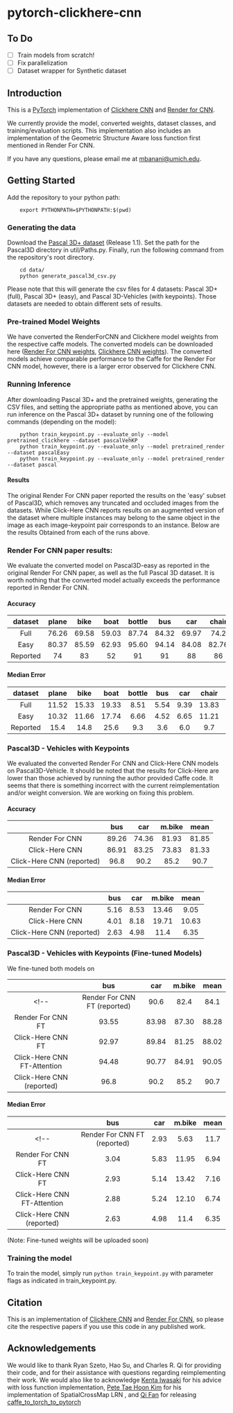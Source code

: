 # pytorch-clickhere-cnn


## To Do

<!-- - [x] Convert all links to relative paths!
- [x] Include corrected links to weights! (check!)
- [x] Get RenderForCNN and ClickHere Running (without regards to accuracy)
- [x] Fix Loss Function to match what was in the r4cnn paper (ignore what their code actually did for now -- avoid normalization)
- [x] Test training code with updated loss function -->
<!-- - [ ] Get RenderForCNN weights in .npy (and remove lua version from all code) -- cleanup -->
<!-- - [x] Test suspected modification to map generation (flipping X axis) -> did not work! -->
<!-- - [ ] Update README to reflect current content -->
<!-- - [ ] Normalize Class Naming methodology (Capital vs normal .. ) -->
<!-- - [ ] Try to resolve dependence on util .. be more systematic about my imports! -->
<!-- - [x] Test model save and resume -->
<!-- - [x] Test Tensorflow logging -->
- [ ] Train models from scratch!
- [ ] Fix parallelization
- [ ] Dataset wrapper for Synthetic dataset

## Introduction

This is a [PyTorch](http://pytorch.org) implementation of [Clickhere CNN](https://github.com/rszeto/click-here-cnn)
and [Render for CNN](https://github.com/shapenet/RenderForCNN).

We currently provide the model, converted weights, dataset classes, and training/evaluation scripts.
This implementation also includes an implementation of the Geometric Structure Aware loss function first mentioned in Render For CNN.


If you have any questions, please email me at mbanani@umich.edu.


## Getting Started

Add the repository to your python path:

        export PYTHONPATH=$PYTHONPATH:$(pwd)


### Generating the data
Download the [Pascal 3D+ dataset](http://cvgl.stanford.edu/projects/pascal3d.html) (Release 1.1).
Set the path for the Pascal3D directory in util/Paths.py. Finally, run the following command from the repository's root directory.

        cd data/
        python generate_pascal3d_csv.py

Please note that this will generate the csv files for 4 datasets: Pascal 3D+ (full), Pascal 3D+ (easy), and Pascal 3D-Vehicles (with keypoints). Those datasets are needed to obtain different sets of results.

### Pre-trained Model Weights

We have converted the RenderForCNN and Clickhere model weights from the respective caffe models.
The converted models can be downloaded here
([Render For CNN weights](http://www-personal.umich.edu/~mbanani/clickhere_weights/render4cnn.pth),
[Clickhere CNN weights](http://www-personal.umich.edu/~mbanani/clickhere_weights/ch_cnn.npy)).
The converted models achieve comparable performance to the Caffe for the Render For CNN model,
however, there is a larger error observed for Clickhere CNN.
<!-- We are currently training the models using PyTorch and will upload the new models soon. -->

### Running Inference

After downloading Pascal 3D+ and the pretrained weights, generating the CSV files, and setting the appropriate paths as mentioned above,
you can run inference on the Pascal 3D+ dataset by running one of the following commands (depending on the model):

        python train_keypoint.py --evaluate_only --model pretrained_clickhere --dataset pascalVehKP  
        python train_keypoint.py --evaluate_only --model pretrained_render    --dataset pascalEasy
        python train_keypoint.py --evaluate_only --model pretrained_render    --dataset pascal


#### Results

The original Render For CNN paper reported the results on the 'easy' subset of Pascal3D, which removes any truncated and occluded images from the datasets. While Click-Here CNN reports results on an augmented version of the dataset where multiple instances may belong to the same object in the image as each image-keypoint pair corresponds to an instance. Below are the results Obtained from each of the runs above.

### Render For CNN paper results:

We evaluate the converted model on Pascal3D-easy as reported in the original Render For CNN paper,
as well as the full Pascal 3D dataset.
It is worth nothing that the converted model actually exceeds the performance reported in Render For CNN.

#### Accuracy
|dataset    | plane | bike  | boat  | bottle| bus   | car   | chair |d.table| mbike | sofa  | train | tv    | mean  |
|:---------:|:-----:|:-----:|:-----:|:-----:|:-----:|:-----:|:-----:|:-----:|:-----:|:-----:|:-----:|:-----:|:-----:|
| Full      | 76.26 | 69.58 | 59.03 | 87.74 | 84.32 | 69.97 | 74.2  | 66.79 | 77.29 | 82.37 | 75.48 | 81.93 | 75.41 |
| Easy      | 80.37 | 85.59 | 62.93 | 95.60 | 94.14 | 84.08 | 82.76 | 80.95 | 85.30 | 84.61 | 84.08 | 93.26 | 84.47 |
| Reported  | 74    | 83    | 52    | 91    | 91    | 88    | 86    | 73    | 78    | 90    | 86    | 92    | 82    |

#### Median Error
|dataset    | plane | bike  | boat  | bottle| bus   | car   | chair |d.table| mbike | sofa  | train | tv    | mean  |
|:---------:|:-----:|:-----:|:-----:|:-----:|:-----:|:-----:|:-----:|:-----:|:-----:|:-----:|:-----:|:-----:|:-----:|
|Full       | 11.52 | 15.33 | 19.33 | 8.51  | 5.54  | 9.39  | 13.83 | 12.87 | 14.90 | 13.03 | 8.96  | 13.72 | 12.24 |
|Easy       | 10.32 | 11.66 | 17.74 | 6.66  | 4.52  | 6.65  | 11.21 | 9.75  | 13.11 | 9.76  | 5.52  | 11.93 | 9.90  |
|Reported   | 15.4  | 14.8  | 25.6  | 9.3   | 3.6   | 6.0   | 9.7   | 10.8  | 16.7  | 9.5   | 6.1   | 12.6  | 11.7  |



### Pascal3D - Vehicles with Keypoints

We evaluated the converted Render For CNN and Click-Here CNN models on Pascal3D-Vehicle.
It should be noted that the results for Click-Here are lower than those achieved by running the author provided Caffe code.
It seems that there is something incorrect with the current reimplementation and/or weight conversion.
We are working on fixing this problem.

#### Accuracy
|                           |  bus  | car   | m.bike | mean  |
|:-------------------------:|:-----:|:-----:|:------:|:-----:|
| Render For CNN            | 89.26 | 74.36 | 81.93  | 81.85 |
| Click-Here CNN            | 86.91 | 83.25 | 73.83  | 81.33 |
| Click-Here CNN (reported) | 96.8  | 90.2  | 85.2   | 90.7  |

#### Median Error
|                           |  bus  | car   | m.bike | mean  |
|:-------------------------:|:-----:|:-----:|:------:|:-----:|
| Render For CNN            | 5.16  | 8.53  | 13.46  | 9.05  |
| Click-Here CNN            | 4.01  | 8.18  | 19.71  | 10.63 |
| Click-Here CNN (reported) | 2.63  | 4.98  | 11.4   | 6.35  |


### Pascal3D - Vehicles with Keypoints (Fine-tuned Models)

We fine-tuned both models on


|                               |  bus  | car   | m.bike | mean  |
|:-----------------------------:|:-----:|:-----:|:------:|:-----:|
<!-- | Render For CNN FT (reported)  | 90.6  | 82.4  | 84.1   | 85.7  | -->
| Render For CNN FT             | 93.55 | 83.98 | 87.30  | 88.28 |
| Click-Here CNN FT             | 92.97 | 89.84 | 81.25  | 88.02 |
| Click-Here CNN FT-Attention   | 94.48 | 90.77 | 84.91  | 90.05 |
| Click-Here CNN (reported)     | 96.8  | 90.2  | 85.2   | 90.7  |


#### Median Error

|                               |  bus  | car   | m.bike | mean  |
|:-----------------------------:|:-----:|:-----:|:------:|:-----:|
<!-- | Render For CNN FT (reported)  | 2.93  | 5.63  | 11.7   | 6.74  | -->
| Render For CNN FT             | 3.04  | 5.83  | 11.95  | 6.94  |
| Click-Here CNN FT             | 2.93  | 5.14  | 13.42  | 7.16  |
| Click-Here CNN FT-Attention   | 2.88  | 5.24  | 12.10  | 6.74  |
| Click-Here CNN (reported)     | 2.63  | 4.98  | 11.4   | 6.35  |

(Note: Fine-tuned weights will be uploaded soon)

### Training the model

To train the model, simply run `python train_keypoint.py` with parameter flags as indicated in train_keypoint.py.

## Citation

This is an implementation of [Clickhere CNN](https://github.come/rszeto/click-here-cnn) and [Render For CNN](https://github.com/shapenet/RenderForCNN), so please cite the respective papers if you use this code in any published work.

## Acknowledgements

We would like to thank Ryan Szeto, Hao Su, and Charles R. Qi for providing their code, and for their assistance with questions regarding reimplementing their work. We would also like to acknowledge [Kenta Iwasaki](https://discuss.pytorch.org/u/dranithix/summary) for his advice with loss function implementation, [Pete Tae Hoon Kim](https://discuss.pytorch.org/u/thnkim/summary) for his implementation of SpatialCrossMap LRN , and [Qi Fan](https://github.com/fanq15) for releasing [caffe_to_torch_to_pytorch](https://github.com/fanq15/caffe_to_torch_to_pytorch)
